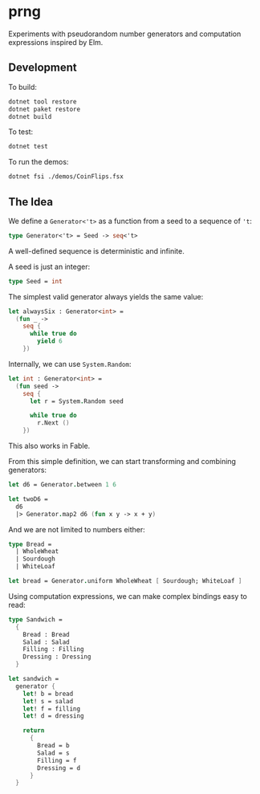 # prng

Experiments with pseudorandom number generators and computation expressions inspired by Elm.

## Development

To build:

```bash
dotnet tool restore
dotnet paket restore
dotnet build
```

To test:

```bash
dotnet test
```

To run the demos:

```bash
dotnet fsi ./demos/CoinFlips.fsx
```

## The Idea

We define a `Generator<'t>` as a function from a seed to a sequence of `'t`:

```fsharp
type Generator<'t> = Seed -> seq<'t>
```

A well-defined sequence is deterministic and infinite.

A seed is just an integer:

```fsharp
type Seed = int
```

The simplest valid generator always yields the same value:

```fsharp
let alwaysSix : Generator<int> =
  (fun _ ->
    seq {
      while true do
        yield 6
    })
```

Internally, we can use `System.Random`:

```fsharp
let int : Generator<int> =
  (fun seed ->
    seq {
      let r = System.Random seed

      while true do
        r.Next ()
    })
```

This also works in Fable.

From this simple definition, we can start transforming and combining generators:

```fsharp
let d6 = Generator.between 1 6

let twoD6 =
  d6
  |> Generator.map2 d6 (fun x y -> x + y)
```

And we are not limited to numbers either:

```fsharp
type Bread =
  | WholeWheat
  | Sourdough
  | WhiteLoaf

let bread = Generator.uniform WholeWheat [ Sourdough; WhiteLoaf ]
```

Using computation expressions, we can make complex bindings easy to read:

```fsharp
type Sandwich =
  {
    Bread : Bread
    Salad : Salad
    Filling : Filling
    Dressing : Dressing
  }

let sandwich =
  generator {
    let! b = bread
    let! s = salad
    let! f = filling
    let! d = dressing

    return
      {
        Bread = b
        Salad = s
        Filling = f
        Dressing = d
      }
  }
```
